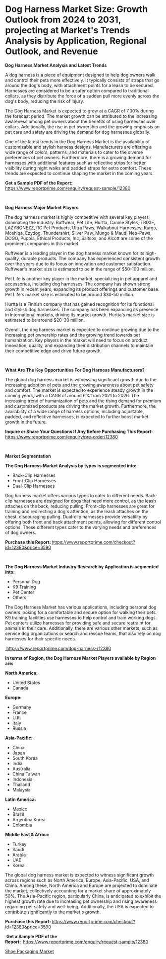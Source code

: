 <p><h1>Dog Harness Market Size: Growth Outlook from 2024 to 2031, projecting at Market's Trends Analysis by Application, Regional Outlook, and Revenue</h1></p><p><strong>Dog Harness Market Analysis and Latest Trends</strong></p>
<p><p>A dog harness is a piece of equipment designed to help dog owners walk and control their pets more effectively. It typically consists of straps that go around the dog's body, with attachment points for a leash to be secured. Harnesses are considered to be a safer option compared to traditional collars, as they distribute the force of a sudden pull more evenly across the dog's body, reducing the risk of injury.</p><p>The Dog Harness Market is expected to grow at a CAGR of 7.00% during the forecast period. The market growth can be attributed to the increasing awareness among pet owners about the benefits of using harnesses over collars. Additionally, the rise in pet ownership and the growing emphasis on pet care and safety are driving the demand for dog harnesses globally.</p><p>One of the latest trends in the Dog Harness Market is the availability of customizable and stylish harness designs. Manufacturers are offering a wide range of colors, patterns, and materials to cater to the diverse preferences of pet owners. Furthermore, there is a growing demand for harnesses with additional features such as reflective strips for better visibility during night walks and padded straps for extra comfort. These trends are expected to continue shaping the market in the coming years.</p></p>
<p><strong>Get a Sample PDF of the Report:&nbsp;</strong> <a href="https://www.reportprime.com/enquiry/request-sample/12380">https://www.reportprime.com/enquiry/request-sample/12380</a></p>
<p>&nbsp;</p>
<p><strong>Dog Harness Major Market Players</strong></p>
<p><p>The dog harness market is highly competitive with several key players dominating the industry. Ruffwear, Pet Life, Hurtta, Canine Styles, TRIXIE, LAZYBONEZZ, RC Pet Products, Ultra Paws, Walkabout Harnesses, Kurgo, Moshiqa, Ezydog, Thundershirt, Silver Paw, Mungo & Maud, Neo-Paws, DOGO, Puppia, Ethical Products, Inc, Saltsox, and Alcott are some of the prominent companies in this market.</p><p>Ruffwear is a leading player in the dog harness market known for its high-quality, durable products. The company has experienced consistent growth over the years due to its focus on innovation and customer satisfaction. Ruffwear's market size is estimated to be in the range of $50-100 million.</p><p>Pet Life is another key player in the market, specializing in pet apparel and accessories, including dog harnesses. The company has shown strong growth in recent years, expanding its product offerings and customer base. Pet Life's market size is estimated to be around $30-50 million.</p><p>Hurtta is a Finnish company that has gained recognition for its functional and stylish dog harnesses. The company has been expanding its presence in international markets, driving its market growth. Hurtta's market size is estimated to be around $20-30 million.</p><p>Overall, the dog harness market is expected to continue growing due to the increasing pet ownership rates and the growing trend towards pet humanization. Key players in the market will need to focus on product innovation, quality, and expanding their distribution channels to maintain their competitive edge and drive future growth.</p></p>
<p>&nbsp;</p>
<p><strong>What Are The Key Opportunities For Dog Harness Manufacturers?</strong></p>
<p><p>The global dog harness market is witnessing significant growth due to the increasing adoption of pets and the growing awareness about pet safety and comfort. The market is expected to experience steady growth in the coming years, with a CAGR of around 6% from 2021 to 2026. The increasing trend of humanization of pets and the rising demand for premium and customized products are driving the market growth. Furthermore, the availability of a wide range of harness options, including adjustable, padded, and reflective harnesses, is expected to further boost market growth in the future.</p></p>
<p><strong>Inquire or Share Your Questions If Any Before Purchasing This Report:</strong> <a href="https://www.reportprime.com/enquiry/pre-order/12380">https://www.reportprime.com/enquiry/pre-order/12380</a></p>
<p>&nbsp;</p>
<p><strong>Market Segmentation</strong></p>
<p><strong>The Dog Harness Market Analysis by types is segmented into:</strong></p>
<p><ul><li>Back-Clip Harnesses</li><li>Front-Clip Harnesses</li><li>Dual-Clip Harnesses</li></ul></p>
<p><p>Dog harness market offers various types to cater to different needs. Back-clip harnesses are designed for dogs that need more control, as the leash attaches on the back, reducing pulling. Front-clip harnesses are great for training and redirecting a dog's attention, as the leash attaches on the chest, discouraging pulling. Dual-clip harnesses provide versatility by offering both front and back attachment points, allowing for different control options. These different types cater to the varying needs and preferences of dog owners.</p></p>
<p><strong>Purchase this Report:&nbsp;</strong><a href="https://www.reportprime.com/checkout?id=12380&price=3590">https://www.reportprime.com/checkout?id=12380&price=3590</a></p>
<p>&nbsp;</p>
<p><strong>The Dog Harness Market Industry Research by Application is segmented into:</strong></p>
<p><ul><li>Personal Dog</li><li>K9 Training</li><li>Pet Center</li><li>Others</li></ul></p>
<p><p>The Dog Harness Market has various applications, including personal dog owners looking for a comfortable and secure option for walking their pets. K9 training facilities use harnesses to help control and train working dogs. Pet centers utilize harnesses for providing safe and secure restraint for animals in their care. Additionally, there are various other markets, such as service dog organizations or search and rescue teams, that also rely on dog harnesses for their specific needs.</p></p>
<p><a href="https://www.reportprime.com/dog-harness-r12380">&nbsp;https://www.reportprime.com/dog-harness-r12380</a></p>
<p><strong>In terms of Region, the Dog Harness Market Players available by Region are:</strong></p>
<p>
    <p> <strong> North America: </strong>
        <ul>
            <li>United States</li>
            <li>Canada</li>
        </ul>
        </p> 
    <p> <strong> Europe: </strong>
        <ul>
            <li>Germany</li>
            <li>France</li>
            <li>U.K.</li>
            <li>Italy</li>
            <li>Russia</li>
        </ul>
        </p> 
    <p> <strong> Asia-Pacific: </strong>
        <ul>
            <li>China</li>
            <li>Japan</li>
            <li>South Korea</li>
            <li>India</li>
            <li>Australia</li>
            <li>China Taiwan</li>
            <li>Indonesia</li>
            <li>Thailand</li>
            <li>Malaysia</li>
        </ul>
        </p> 
    <p> <strong> Latin America: </strong>
        <ul>
            <li>Mexico</li>
            <li>Brazil</li>
            <li>Argentina Korea</li>
            <li>Colombia</li>
        </ul>
        </p> 
    <p> <strong> Middle East & Africa: </strong>
        <ul>
            <li>Turkey</li>
            <li>Saudi</li>
            <li>Arabia</li>
            <li>UAE</li>
            <li>Korea</li>
        </ul>
    </p>
    </p>
<p><p>The global dog harness market is expected to witness significant growth across regions such as North America, Europe, Asia-Pacific, USA, and China. Among these, North America and Europe are projected to dominate the market, collectively accounting for a market share of approximately 50%. The Asia-Pacific region, particularly China, is anticipated to exhibit the highest growth rate due to increasing pet ownership and rising awareness regarding pet safety and well-being. Additionally, the USA is expected to contribute significantly to the market's growth.</p></p>
<p><strong>Purchase this Report: </strong><a href="https://www.reportprime.com/checkout?id=12380&price=3590">https://www.reportprime.com/checkout?id=12380&price=3590</a></p>
<p>&nbsp;<strong>Get a Sample PDF of the Report:&nbsp;&nbsp;</strong><a href="https://www.reportprime.com/enquiry/request-sample/12380">https://www.reportprime.com/enquiry/request-sample/12380</a></p>
<p><strong></strong></p>
<p><p><a href="https://github.com/RyleeBauch2023/Market-Research-Report-List-2/blob/main/shoe-packaging-market.md">Shoe Packaging Market</a></p></p>